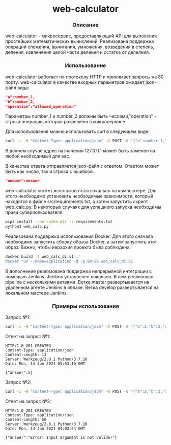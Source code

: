 <h1 align="center">web-calculator</h1>

<h3 align="center">Описание</h3>
web-calculator - микросервис, предоставляющий API для выполения простейших математических вычислений. Реализована поддержка операций сложения, вычитания, умножения, возведения в степень, деления, извлечения целой части деления и остатка от делелния.

<h3 align="center">Использование</h3>
web-calculator работает по протоколу HTTP и принимает запросы на 80 порту. web-calculator в качестве входных параметров ожидает json-файл вида:

```json
"a":number_1,
"b":number_2,
"operation":"allowed_operation"
```

Параметры number_1 и number_2 должны быть числами,"operation" - строка операции, которая разрешена в микросервисе.

Для использования можно использовать curl в следующем виде:
```bash
curl -i -H "Content-Type: application/json" -X POST -d '{"a":number_1,"b":number_2,"operation":"allowed_operation"}' "http://127.0.0.1/calc/my_api/v1/"
```
В данном случае адрес назначения 127.0.0.1 может быть заменен на любой необходимый для вас.

В качестве ответа отправляется json-файл с ответом. Ответом может быть как число, так и строка с ошибкой.
```json
"answer":answer
```

web-calculator может использоваться локально на компьютере. Для этого необходимо установить необходимые зависимости, который находятся в файле src/requirements.txt, а затем запустить скрипт web_calc.py. В некоторых случаях для успешного запуска необходимы права суперпользователя.

```bash
pip3 install --no-cache-dir -r requirements.txt
python3 web_calc.py
```

Реализована поддержка использования Docker. Для этого сначала необходимо запустить сборку образа Docker, а затем запустить этот образ. Важно, чтобы иерархия проекта была соблюдена.

```bash
docker build -t web_calc_di:v1 .'
docker run --name=application -d -p 80:80 web_calc_di:v1'
```

В дополнение реализована поддержка непрерывной интеграции с помощью Jenkins. Jenkins установлен локально. В нем реализован pipeline с несколькими ветвями. Ветка master развертывается на удаленном агенте Jenkins в облаке. Ветка develop развертывается на локальном мастере Jenkins.


<h3 align="center">Примеры использования</h3>

Запрос №1:

```bash
curl -i -H "Content-Type: application/json" -X POST -d '{"a":2,"b":3,"operation":"+"}' "http://127.0.0.1/calc/my_api/v1/"
```

Ответ на запрос №1:

```http
HTTP/1.0 201 CREATED
Content-Type: application/json
Content-Length: 13
Server: Werkzeug/2.0.1 Python/3.7.10
Date: Mon, 14 Jun 2021 03:53:16 GMT

{"answer":5}
```

Запрос №2:

```bash
curl -i -H "Content-Type: application/json" -X POST -d '{"a":2,"b":3,"operation":"log"}' "http://127.0.0.1/calc/my_api/v1/"
```

Ответ на запрос №2:

```http
HTTP/1.0 201 CREATED
Content-Type: application/json
Content-Length: 50
Server: Werkzeug/2.0.1 Python/3.7.10
Date: Mon, 14 Jun 2021 04:03:44 GMT

{"answer":"Error! Input argument is not valide!"}
```
